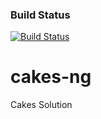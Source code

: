 ### Build Status

[![Build Status](https://travis-ci.com/profmcdan/cakes-ng.svg?branch=master)](https://travis-ci.com/profmcdan/cakes-ng)

# cakes-ng

Cakes Solution
